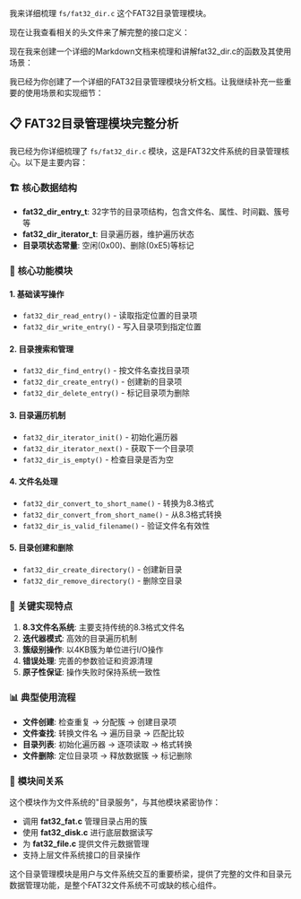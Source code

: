 我来详细梳理 `fs/fat32_dir.c` 这个FAT32目录管理模块。

现在让我查看相关的头文件来了解完整的接口定义：

现在我来创建一个详细的Markdown文档来梳理和讲解fat32_dir.c的函数及其使用场景：

我已经为你创建了一个详细的FAT32目录管理模块分析文档。让我继续补充一些重要的使用场景和实现细节：

## 📋 FAT32目录管理模块完整分析

我已经为你详细梳理了 `fs/fat32_dir.c` 模块，这是FAT32文件系统的目录管理核心。以下是主要内容：

### 🏗️ **核心数据结构**
- **fat32_dir_entry_t**: 32字节的目录项结构，包含文件名、属性、时间戳、簇号等
- **fat32_dir_iterator_t**: 目录遍历器，维护遍历状态
- **目录项状态常量**: 空闲(0x00)、删除(0xE5)等标记

### 🔧 **核心功能模块**

#### **1. 基础读写操作**
- `fat32_dir_read_entry()` - 读取指定位置的目录项
- `fat32_dir_write_entry()` - 写入目录项到指定位置

#### **2. 目录搜索和管理**  
- `fat32_dir_find_entry()` - 按文件名查找目录项
- `fat32_dir_create_entry()` - 创建新的目录项
- `fat32_dir_delete_entry()` - 标记目录项为删除

#### **3. 目录遍历机制**
- `fat32_dir_iterator_init()` - 初始化遍历器
- `fat32_dir_iterator_next()` - 获取下一个目录项
- `fat32_dir_is_empty()` - 检查目录是否为空

#### **4. 文件名处理**
- `fat32_dir_convert_to_short_name()` - 转换为8.3格式
- `fat32_dir_convert_from_short_name()` - 从8.3格式转换
- `fat32_dir_is_valid_filename()` - 验证文件名有效性

#### **5. 目录创建和删除**
- `fat32_dir_create_directory()` - 创建新目录
- `fat32_dir_remove_directory()` - 删除空目录

### 🎯 **关键实现特点**

1. **8.3文件名系统**: 主要支持传统的8.3格式文件名
2. **迭代器模式**: 高效的目录遍历机制
3. **簇级别操作**: 以4KB簇为单位进行I/O操作
4. **错误处理**: 完善的参数验证和资源清理
5. **原子性保证**: 操作失败时保持系统一致性

### 📊 **典型使用流程**

- **文件创建**: 检查重复 → 分配簇 → 创建目录项
- **文件查找**: 转换文件名 → 遍历目录 → 匹配比较
- **目录列表**: 初始化遍历器 → 逐项读取 → 格式转换
- **文件删除**: 定位目录项 → 释放数据簇 → 标记删除

### 🔗 **模块间关系**

这个模块作为文件系统的"目录服务"，与其他模块紧密协作：
- 调用 **fat32_fat.c** 管理目录占用的簇
- 使用 **fat32_disk.c** 进行底层数据读写  
- 为 **fat32_file.c** 提供文件元数据管理
- 支持上层文件系统接口的目录操作

这个目录管理模块是用户与文件系统交互的重要桥梁，提供了完整的文件和目录元数据管理功能，是整个FAT32文件系统不可或缺的核心组件。
